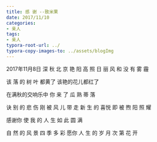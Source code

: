 ```yaml
---
title: 感 谢 --致米果
date: 2017/11/10
categories: 
- 亲人
tags: 
- 亲人
typora-root-url: ../
typora-copy-images-to: ../assets/blogImg
---
```


2017年11月8日
深 秋 北 京
艳 阳 高 照
日 丽 风 和
没 有 雾 霾

该 落 的 树 叶 都黄了
该艳的花儿都红了

在满秋的交响乐中
你 来 了
瓜 熟 蒂 落

诀 别 的 悲 伤
刚 被 风 儿 带 走
新 生 的 喜悦
即 被 煦 阳 照 耀

感谢你 使 我 的 人 生
如 此 圆 满

自 然 的 风 景
四 季 多 彩
愿你 人 生 的 岁 月
次 第 花 开